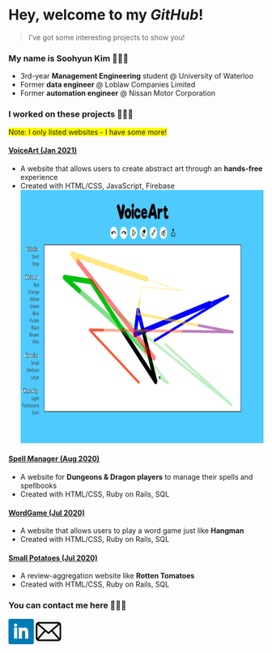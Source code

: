 # Hey, welcome to my *GitHub*!
> I've got some interesting projects to show you!

### My name is Soohyun Kim 👩🏻‍💻
- 3rd-year **Management Engineering** student @ University of Waterloo
- Former **data engineer** @ Loblaw Companies Limited
- Former **automation engineer** @ Nissan Motor Corporation

### I worked on these projects 🙋🏻‍♀️
<span style="background-color: #FFFF00">Note: I only listed websites - I have some more!</span>
#### <a href="https://devpost.com/software/voiceart">VoiceArt (Jan 2021)</a>
- A website that allows users to create abstract art through an **hands-free** experience
- Created with HTML/CSS, JavaScript, Firebase
    <img src="image/VoiceArt.png" width="800px" height="500px">
#### <a href="https://spellmanager-s449kim.herokuapp.com">Spell Manager (Aug 2020)</a>
- A website for **Dungeons & Dragon players** to manage their spells and spellbooks
- Created with HTML/CSS, Ruby on Rails, SQL
#### <a href="https://rails-wordgame-s449kim.herokuapp.com/">WordGame (Jul 2020)</a>
- A website that allows users to play a word game just like **Hangman**
- Created with HTML/CSS, Ruby on Rails, SQL
#### <a href="https://small-potatoes-s449kim.herokuapp.com">Small Potatoes (Jul 2020)</a>
- A review-aggregation website like **Rotten Tomatoes**
- Created with HTML/CSS, Ruby on Rails, SQL

### You can contact me here 🙆🏻‍♀️
<a href="https://linkedin.com/in/uw-soohyunkim"><img src="image/LinkedIn.png" width="50px" height="50px"></a>
<a href="mailto:s449kim@uwaterloo.ca"><img src="image/Email.jpg" width="50px" height="50px"></a>
